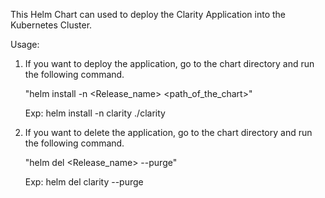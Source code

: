 This Helm Chart can used to deploy the Clarity Application into the Kubernetes Cluster.

Usage:

1. If you want to deploy the application, go to the chart directory and run the following command.

     "helm install -n <Release_name> <path_of_the_chart>"

     Exp: helm install -n clarity ./clarity 

2. If you want to delete the application, go to the chart directory and run the following command.

     "helm del <Release_name> --purge"

     Exp: helm del clarity --purge

